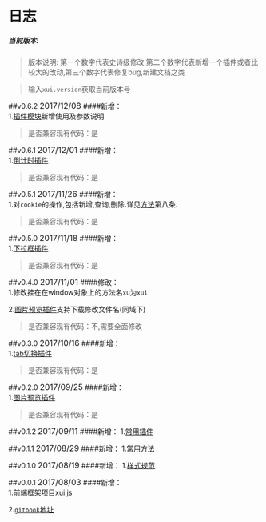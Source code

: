 <link rel="stylesheet" type="text/css" href="../assets/xui.css">
<script type="text/javascript" src="../assets/xui.js"></script>

# 日志

##### 当前版本: <span class="version"></span>
>版本说明: 第一个数字代表史诗级修改,第二个数字代表新增一个插件或者比较大的改动,第三个数字代表修复bug,新建文档之类

>输入`xui.version`获取当前版本号

##v0.6.2  <span style="font-size: 16px;">2017/12/08</span>
####新增：     
1.[插件模块](../plugins/README.md)新增使用及参数说明
>是否兼容现有代码：是

##v0.6.1  <span style="font-size: 16px;">2017/12/01</span>
####新增：     
1.[倒计时插件](../plugins/countDown.md)
>是否兼容现有代码：是

##v0.5.1  <span style="font-size: 16px;">2017/11/26</span>
####新增：     
1.对`cookie`的操作,包括新增,查询,删除.详见[方法](../methods/methods.md)第八条.
>是否兼容现有代码：是

##v0.5.0  <span style="font-size: 16px;">2017/11/18</span>
####新增：     
1.[下拉框插件](../plugins/dropDown.md)
>是否兼容现有代码：是

##v0.4.0  <span style="font-size: 16px;">2017/11/01</span>
####修改：     
1.修改挂在在window对象上的方法名`xu`为`xui`

2.[图片预览插件](../plugins/imgShow.md)支持下载修改文件名(同域下)
>是否兼容现有代码：不,需要全面修改

##v0.3.0  <span style="font-size: 16px;">2017/10/16</span>
####新增：     
1.[tab切换插件](../plugins/tabChange.md)
>是否兼容现有代码：是

##v0.2.0  <span style="font-size: 16px;">2017/09/25</span>
####新增：     
1.[图片预览插件](../plugins/imgShow.md)
>是否兼容现有代码：是

##v0.1.2  <span style="font-size: 16px;">2017/09/11</span>
####新增：
1.[常用插件](../plugins/README.md)

##v0.1.1  <span style="font-size: 16px;">2017/08/29</span>
####新增：
1.[常用方法](../methods/README.md)

##v0.1.0  <span style="font-size: 16px;">2017/08/19</span>
####新增：
1.[样式规范](../styles/README.md)

##v0.0.1  <span style="font-size: 16px;">2017/08/03</span>
####新增：     
1.前端框架项目[xui.js](../README.md)

2.[`gitbook`地址](https://www.gitbook.com/@jarveniv/dashboard)


<script>
	document.querySelector('.version').innerHTML = xui.version;
</script>

